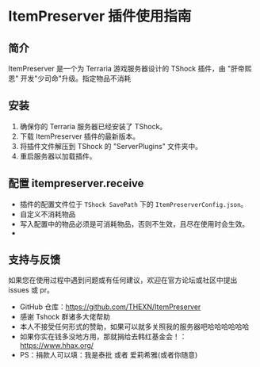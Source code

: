 # ItemPreserver 插件使用指南

## 简介

ItemPreserver 是一个为 Terraria 游戏服务器设计的 TShock 插件，由 "肝帝熙恩" 开发"少司命"升级。指定物品不消耗

## 安装

1. 确保你的 Terraria 服务器已经安装了 TShock。
2. 下载 ItemPreserver 插件的最新版本。
3. 将插件文件解压到 TShock 的 "ServerPlugins" 文件夹中。
4. 重启服务器以加载插件。

## 配置 itempreserver.receive

- 插件的配置文件位于 `TShock SavePath` 下的 `ItemPreserverConfig.json`。
- 自定义不消耗物品
- 写入配置中的物品必须是可消耗物品，否则不生效，且尽在使用时会生效。
-

## 支持与反馈

如果您在使用过程中遇到问题或有任何建议，欢迎在官方论坛或社区中提出 issues 或 pr。

- GitHub 仓库：https://github.com/THEXN/ItemPreserver
- 感谢 Tshock 群诸多大佬帮助
- 本人不接受任何形式的赞助，如果可以就多关照我的服务器吧哈哈哈哈哈哈
- 如果你实在钱多没地方用，那就捐给去韩红基金会！：https://www.hhax.org/
- PS：捐款人可以填：我是泰批 或者 爱莉希雅(或者你随意)
